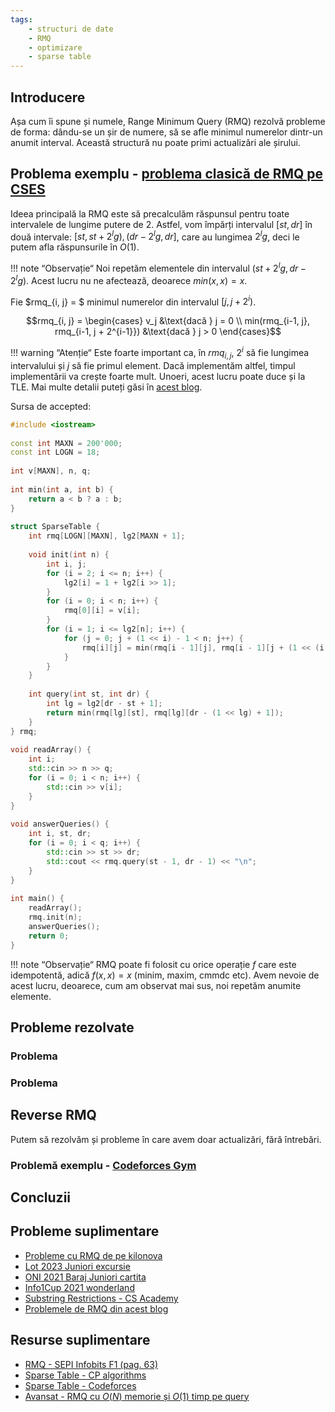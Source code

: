 ```yaml
---
tags:
    - structuri de date
    - RMQ
    - optimizare
    - sparse table
---
```


## Introducere

Așa cum îi spune și numele, Range Minimum Query (RMQ) rezolvă probleme de forma: dându-se un șir de numere, să se afle minimul numerelor dintr-un anumit interval. Această structură nu poate primi actualizări ale șirului.

## Problema exemplu - [problema clasică de RMQ pe CSES](https://cses.fi/problemset/task/1647)

Ideea principală la RMQ este să precalculăm răspunsul pentru toate intervalele de lungime putere de $2$. Astfel, vom împărți intervalul $[st, dr]$ în două intervale: $[st, st + 2^lg), (dr - 2^lg, dr]$, care au lungimea $2^lg$, deci le putem afla răspunsurile în $O(1)$. 

!!! note “Observație“
    Noi repetăm elementele din intervalul $(st + 2^lg, dr - 2^lg)$. Acest lucru nu ne afectează, deoarece $min(x, x) = x$.

Fie $rmq_{i, j} = $ minimul numerelor din intervalul $[j, j + 2^i)$.

$$rmq_{i, j} = \begin{cases} v_j &\text{dacă } j = 0 \\ min(rmq_{i-1, j}, rmq_{i-1, j + 2^{i-1}}) &\text{dacă } j > 0 \end{cases}$$

!!! warning “Atenție“
    Este foarte important ca, în $rmq_{i, j}$, $2^i$ să fie lungimea intervalului și $j$ să fie primul element. Dacă implementăm altfel, timpul implementării va crește foarte mult. Unoeri, acest lucru poate duce și la TLE. Mai multe detalii puteți găsi în [acest blog](https://codeforces.com/blog/entry/75611). 

Sursa de accepted:

```cpp
#include <iostream>
 
const int MAXN = 200'000;
const int LOGN = 18;
 
int v[MAXN], n, q;
 
int min(int a, int b) {
    return a < b ? a : b;
}
 
struct SparseTable {
    int rmq[LOGN][MAXN], lg2[MAXN + 1];
 
    void init(int n) {
        int i, j;
        for (i = 2; i <= n; i++) {
            lg2[i] = 1 + lg2[i >> 1];
        }
        for (i = 0; i < n; i++) {
            rmq[0][i] = v[i];
        }
        for (i = 1; i <= lg2[n]; i++) {
            for (j = 0; j + (1 << i) - 1 < n; j++) {
                rmq[i][j] = min(rmq[i - 1][j], rmq[i - 1][j + (1 << (i - 1))]);
            }
        }
    }
 
    int query(int st, int dr) {
        int lg = lg2[dr - st + 1];
        return min(rmq[lg][st], rmq[lg][dr - (1 << lg) + 1]);
    }
} rmq;
 
void readArray() {
    int i;
    std::cin >> n >> q;
    for (i = 0; i < n; i++) {
        std::cin >> v[i];
    }
}
 
void answerQueries() {
    int i, st, dr;
    for (i = 0; i < q; i++) {
        std::cin >> st >> dr;
        std::cout << rmq.query(st - 1, dr - 1) << "\n";
    }
}
 
int main() {
    readArray();
    rmq.init(n);
    answerQueries();
    return 0;
}
```

!!! note “Observație“
    RMQ poate fi folosit cu orice operație $f$ care este idempotentă, adică $f(x, x) = x$ (minim, maxim, cmmdc etc). Avem nevoie de acest lucru, deoarece, cum am observat mai sus, noi repetăm anumite elemente.

## Probleme rezolvate

### Problema

### Problema


## Reverse RMQ

Putem să rezolvăm și probleme în care avem doar actualizări, fără întrebări.

### Problemă exemplu - [Codeforces Gym](https://codeforces.com/gym/102114/problem/G)



## Concluzii

## Probleme suplimentare

* [Probleme cu RMQ de pe kilonova](https://kilonova.ro/tags/289)
* [Lot 2023 Juniori excursie](https://kilonova.ro/problems/619)
* [ONI 2021 Baraj Juniori cartita](https://kilonova.ro/problems/1096)
* [Info1Cup 2021 wonderland](https://kilonova.ro/problems/3147)
* [Substring Restrictions - CS Academy](https://csacademy.com/contest/round-15/task/substring-restrictions/)
* [Problemele de RMQ din acest blog](https://codeforces.com/blog/entry/55274)

## Resurse suplimentare

* [RMQ - SEPI Infobits F1 (pag. 63)](https://sepi.ro/assets/upload-file/infobits-f1.pdf)
* [Sparse Table - CP algorithms](https://cp-algorithms.com/data_structures/sparse-table.html)
* [Sparse Table - Codeforces](https://codeforces.com/blog/entry/101083)
* [Avansat - RMQ cu $O(N)$ memorie și $O(1)$ timp pe query](https://codeforces.com/blog/entry/78931)
